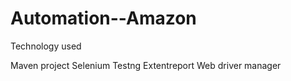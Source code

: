 # Automation--Amazon
Technology used

Maven project
Selenium
Testng
Extentreport
Web driver manager
